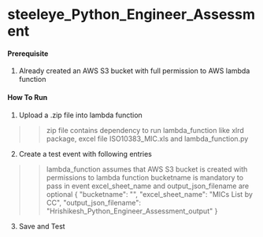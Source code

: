 # steeleye_Python_Engineer_Assessment

#### Prerequisite
1. Already created an AWS S3 bucket with full permission to AWS lambda function

#### How To Run
1. Upload a .zip file into lambda function
>> zip file contains dependency to run lambda_function like xlrd package, excel file ISO10383_MIC.xls and lambda_function.py

2. Create a test event with following entries
>> lambda_function assumes that AWS S3 bucket is created with permissions to lambda function
>> bucketname is mandatory to pass in event
>> excel_sheet_name and output_json_filename are optional
{
  "bucketname": "<AWS S3 BucketName>",
  "excel_sheet_name": "MICs List by CC",
  "output_json_filename": "Hrishikesh_Python_Engineer_Assessment_output"
}
3. Save and Test